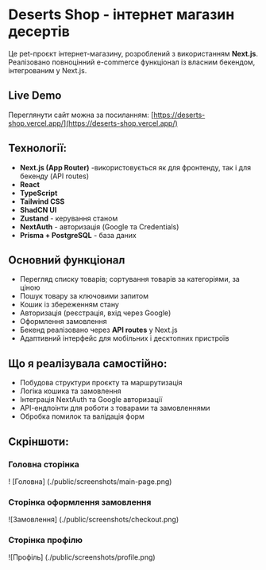 # Deserts Shop - інтернет магазин десертів

Це pet-проєкт інтернет-магазину, розроблений з використанням **Next.js**. Реалізовано повноцінний e-commerce функціонал із власним бекендом, інтегрованим у Next.js.

## Live Demo

Переглянути сайт можна за посиланням: [https://deserts-shop.vercel.app/](https://deserts-shop.vercel.app/)

## Технології:

- **Next.js (App Router)** -використовується як для фронтенду, так і для бекенду (API routes)
- **React**
- **TypeScript**
- **Tailwind CSS**
- **ShadCN UI**
- **Zustand** - керування станом
- **NextAuth** - авторизація (Google та Credentials)
- **Prisma + PostgreSQL** - база даних

## Основний функціонал

- Перегляд списку товарів; сортування товарів за категоріями, за ціною
- Пошук товару за ключовими запитом
- Кошик із збереженням стану
- Авторизація (реєстрація, вхід через Google)
- Оформлення замовлення
- Бекенд реалізовано через **API routes** у Next.js
- Адаптивний інтерфейс для мобільних і десктопних пристроїв

## Що я реалізувала самостійно:

- Побудова структури проєкту та маршрутизація
- Логіка кошика та замовлення
- Інтеграція NextAuth та Google авторизації
- АРІ-ендпоінти для роботи з товарами та замовленнями
- Обробка помилок та валідація форм

## Скріншоти:

### Головна сторінка

! [Головна] (./public/screenshots/main-page.png)

### Сторінка оформлення замовлення

![Замовлення] (./public/screenshots/checkout.png)

### Сторінка профілю

![Профіль] (./public/screenshots/profile.png)
